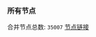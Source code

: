### 所有节点
合并节点总数: `35007`
[节点链接](https://github.com/qjlxg/586/raw/refs/heads/master/sub/sub_merge_base64.txt)


